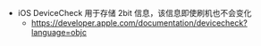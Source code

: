 - iOS DeviceCheck 用于存储  2bit 信息，该信息即使刷机也不会变化
	- https://developer.apple.com/documentation/devicecheck?language=objc